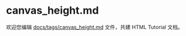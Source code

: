 canvas_height.md
===

欢迎您编辑 <a target="__blank" href="https://github.com/jaywcjlove/html-tutorial/blob/master/docs/tags/canvas_height.md">docs/tags/canvas_height.md</a> 文件，共建 HTML Tutorial 文档。
